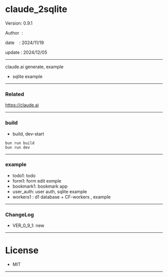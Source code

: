 ﻿# claude_2sqlite

 Version: 0.9.1

 Author  :
 
 date    : 2024/11/19

 update :  2024/12/05  

***

claude.ai generate, example

* sqlite example

***
### Related

https://claude.ai

***
### build

* build, dev-start

```
bun run build
bun run dev
```

***
### example

* todo1: todo
* form1: form edit exmple
* bookmark1: bookmark app
* user_auth: user auth, sqlite example
* workers1 : d1 database + CF-workers , example

***
### ChangeLog

* VER_0_9_1: new

*** 
# License

* MIT

***

